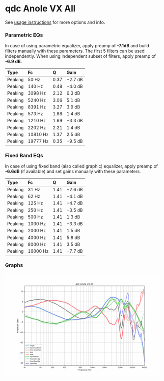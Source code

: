# qdc Anole VX All
See [usage instructions](https://github.com/jaakkopasanen/AutoEq#usage) for more options and info.

### Parametric EQs
In case of using parametric equalizer, apply preamp of **-7.1dB** and build filters manually
with these parameters. The first 5 filters can be used independently.
When using independent subset of filters, apply preamp of **-6.9 dB**.

| Type    | Fc       |    Q | Gain    |
|:--------|:---------|:-----|:--------|
| Peaking | 50 Hz    | 0.37 | -2.7 dB |
| Peaking | 140 Hz   | 0.48 | -4.0 dB |
| Peaking | 3098 Hz  | 2.12 | 6.3 dB  |
| Peaking | 5240 Hz  | 3.06 | 5.1 dB  |
| Peaking | 8391 Hz  | 3.27 | 3.9 dB  |
| Peaking | 573 Hz   | 1.68 | 1.4 dB  |
| Peaking | 1210 Hz  | 1.69 | -3.3 dB |
| Peaking | 2202 Hz  | 2.21 | 1.4 dB  |
| Peaking | 10810 Hz | 1.37 | 2.5 dB  |
| Peaking | 19777 Hz | 0.35 | -9.5 dB |

### Fixed Band EQs
In case of using fixed band (also called graphic) equalizer, apply preamp of **-6.6dB**
(if available) and set gains manually with these parameters.

| Type    | Fc       |    Q | Gain    |
|:--------|:---------|:-----|:--------|
| Peaking | 31 Hz    | 1.41 | -2.6 dB |
| Peaking | 62 Hz    | 1.41 | -4.1 dB |
| Peaking | 125 Hz   | 1.41 | -4.7 dB |
| Peaking | 250 Hz   | 1.41 | -3.5 dB |
| Peaking | 500 Hz   | 1.41 | 1.3 dB  |
| Peaking | 1000 Hz  | 1.41 | -3.3 dB |
| Peaking | 2000 Hz  | 1.41 | 1.5 dB  |
| Peaking | 4000 Hz  | 1.41 | 5.8 dB  |
| Peaking | 8000 Hz  | 1.41 | 3.5 dB  |
| Peaking | 16000 Hz | 1.41 | -7.7 dB |

### Graphs
![](./qdc%20Anole%20VX%20All.png)